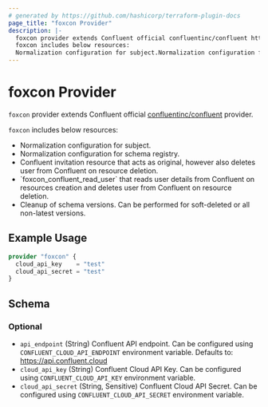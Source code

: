 ```yaml
---
# generated by https://github.com/hashicorp/terraform-plugin-docs
page_title: "foxcon Provider"
description: |-
  foxcon provider extends Confluent official confluentinc/confluent https://registry.terraform.io/providers/confluentinc/confluent/latest/docs provider.
  foxcon includes below resources:
  Normalization configuration for subject.Normalization configuration for schema registry.Confluent invitation resource that acts as original, however also deletes user from Confluent on resource deletion.&#96;foxcon_confluent_read_user&#96; that reads user details from Confluent on resources creation and deletes user from Confluent on resource deletion.Cleanup of schema versions. Can be performed for soft-deleted or all non-latest versions.
---
```


# foxcon Provider

`foxcon` provider extends Confluent official [confluentinc/confluent](https://registry.terraform.io/providers/confluentinc/confluent/latest/docs) provider.

`foxcon` includes below resources:
- Normalization configuration for subject.
- Normalization configuration for schema registry.
- Confluent invitation resource that acts as original, however also deletes user from Confluent on resource deletion.
- &#96;foxcon_confluent_read_user&#96; that reads user details from Confluent on resources creation and deletes user from Confluent on resource deletion.
- Cleanup of schema versions. Can be performed for soft-deleted or all non-latest versions.

## Example Usage

```terraform
provider "foxcon" {
  cloud_api_key    = "test"
  cloud_api_secret = "test"
}
```

<!-- schema generated by tfplugindocs -->
## Schema

### Optional

- `api_endpoint` (String) Confluent API endpoint. Can be configured using `CONFLUENT_CLOUD_API_ENDPOINT` environment variable. Defaults to: https://api.confluent.cloud
- `cloud_api_key` (String) Confluent Cloud API Key. Can be configured using `CONFLUENT_CLOUD_API_KEY` environment variable.
- `cloud_api_secret` (String, Sensitive) Confluent Cloud API Secret. Can be configured using `CONFLUENT_CLOUD_API_SECRET` environment variable.
